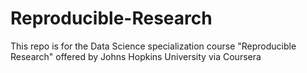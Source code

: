 # Reproducible-Research
This repo is for the Data Science specialization course "Reproducible Research" offered by Johns Hopkins University via Coursera
